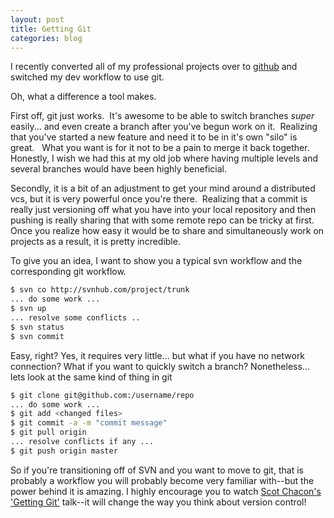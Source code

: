 ```yaml
---
layout: post
title: Getting Git
categories: blog
---
```

I recently converted all of my professional projects over to <a href="http://github.com">github</a> and switched my dev workflow to use git.

Oh, what a difference a tool makes.

First off, git just works.  It's awesome to be able to switch branches *super* easily... and even create a branch after you've begun work on it.  Realizing that you've started a new feature and need it to be in it's own "silo" is great.   What you want is for it not to be a pain to merge it back together.   Honestly, I wish we had this at my old job where having multiple levels and several branches would have been highly beneficial.

Secondly, it is a bit of an adjustment to get your mind around a distributed vcs, but it is very powerful once you're there.  Realizing that a commit is really just versioning off what you have into your local repository and then pushing is really sharing that with some remote repo can be tricky at first.   Once you realize how easy it would be to share and simultaneously work on projects as a result, it is pretty incredible.

To give you an idea, I want to show you a typical svn workflow and the corresponding git workflow.

``` bash
$ svn co http://svnhub.com/project/trunk
... do some work ...
$ svn up
... resolve some conflicts ..
$ svn status
$ svn commit
```

Easy, right?   Yes, it requires very little... but what if you have no network connection?   What if you want to quickly switch a branch?   Nonetheless... lets look at the same kind of thing in git

``` bash
$ git clone git@github.com:/username/repo
... do some work ...
$ git add <changed files>
$ git commit -a -m "commit message"
$ git pull origin
... resolve conflicts if any ...
$ git push origin master
```

So if you're transitioning off of SVN and you want to move to git, that is probably a workflow you will probably become very familiar with--but the power behind it is amazing.  I highly encourage you to watch <a href="http://www.gitcasts.com/posts/railsconf-git-talk">Scot Chacon's 'Getting Git'</a> talk--it will change the way you think about version control!
